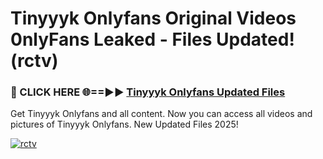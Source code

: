 # Tinyyyk Onlyfans Original Videos 0nlyFans Leaked - Files Updated! (rctv)

<h3>🔴 CLICK HERE 🌐==►► <a href="https://tinyurl.com/2m67pmp6" rel="nofollow">Tinyyyk Onlyfans Updated Files</a></h3>

Get Tinyyyk Onlyfans and all content. Now you can access all videos and pictures of Tinyyyk Onlyfans. New Updated Files 2025!

[![rctv](https://i.imgur.com/H4QAA4z.gif)](https://tinyurl.com/2m67pmp6)